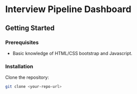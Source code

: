 # Interview Pipeline Dashboard

## Getting Started

### Prerequisites

- Basic knowledge of HTML/CSS bootstrap and Javascript.

### Installation

Clone the repository:
```bash
git clone <your-repo-url>
